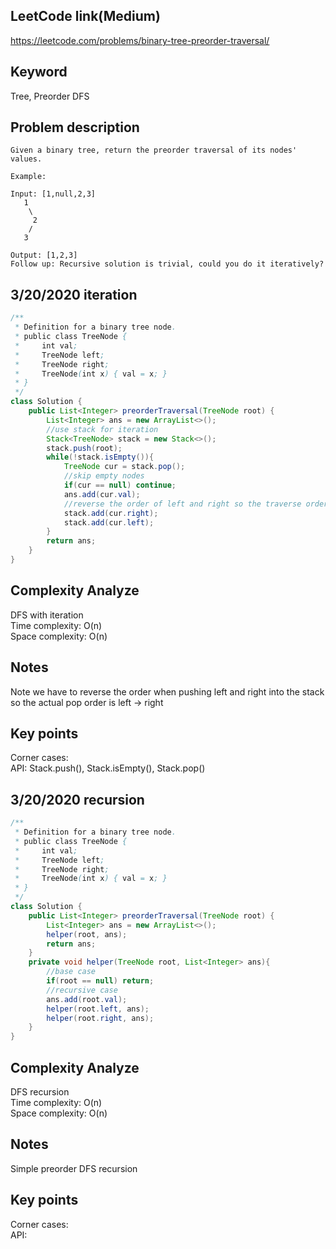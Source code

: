## LeetCode link(Medium)
https://leetcode.com/problems/binary-tree-preorder-traversal/

## Keyword
Tree, Preorder DFS

## Problem description
```
Given a binary tree, return the preorder traversal of its nodes' values.

Example:

Input: [1,null,2,3]
   1
    \
     2
    /
   3

Output: [1,2,3]
Follow up: Recursive solution is trivial, could you do it iteratively?
```
## 3/20/2020 iteration

```java
/**
 * Definition for a binary tree node.
 * public class TreeNode {
 *     int val;
 *     TreeNode left;
 *     TreeNode right;
 *     TreeNode(int x) { val = x; }
 * }
 */
class Solution {
    public List<Integer> preorderTraversal(TreeNode root) {
        List<Integer> ans = new ArrayList<>();
        //use stack for iteration
        Stack<TreeNode> stack = new Stack<>();
        stack.push(root);
        while(!stack.isEmpty()){
            TreeNode cur = stack.pop();
            //skip empty nodes
            if(cur == null) continue;
            ans.add(cur.val);
            //reverse the order of left and right so the traverse order is left -> right
            stack.add(cur.right);
            stack.add(cur.left);
        }
        return ans;
    }
}
```

## Complexity Analyze
DFS with iteration\
Time complexity: O(n) \
Space complexity: O(n)

## Notes
Note we have to reverse the order when pushing left and right into the stack so the actual pop order is left -> right

## Key points
Corner cases: \
API: Stack.push(), Stack.isEmpty(), Stack.pop()

## 3/20/2020 recursion

```java
/**
 * Definition for a binary tree node.
 * public class TreeNode {
 *     int val;
 *     TreeNode left;
 *     TreeNode right;
 *     TreeNode(int x) { val = x; }
 * }
 */
class Solution {
    public List<Integer> preorderTraversal(TreeNode root) {
        List<Integer> ans = new ArrayList<>();
        helper(root, ans);
        return ans;
    }
    private void helper(TreeNode root, List<Integer> ans){
        //base case
        if(root == null) return;
        //recursive case
        ans.add(root.val);
        helper(root.left, ans);
        helper(root.right, ans);
    }
}
```

## Complexity Analyze
DFS recursion\
Time complexity: O(n)\
Space complexity: O(n)

## Notes
Simple preorder DFS recursion

## Key points
Corner cases:\
API: